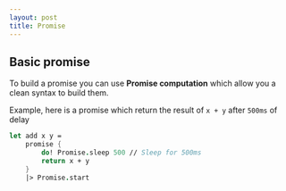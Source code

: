 ```yaml
---
layout: post
title: Promise
---
```


## Basic promise

To build a promise you can use **Promise computation** which allow you a clean syntax to build them.

Example, here is a promise which return the result of `x + y` after `500ms` of delay

```fs
let add x y =
    promise {
        do! Promise.sleep 500 // Sleep for 500ms
        return x + y
    } 
    |> Promise.start
```
